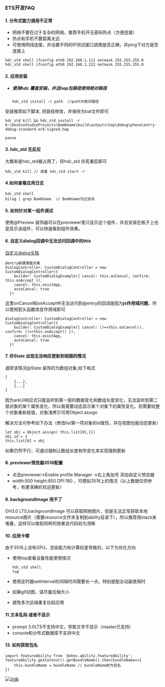 ###  ETS开发FAQ

#### 1. 分布式能力调用不正常

- 网络不要在过于复杂的网络，推荐手机开无密码热点（方便连接）
- 热点和手机不要距离太远
- 可使用网线连接，并设置不同的IP测试接口调用是否正确，并ping下对方是否连接上

```
hdc_std shell ifconfig eth0 192.168.1.111 netmask 255.255.255.0
hdc_std shell ifconfig eth0 192.168.1.222 netmask 255.255.255.0
```

#### 2. 应用安装

- ##### 使用hdc 覆盖安装，并且hap包路径使用绝对路径

  ```
  hdc_std install -r path  //path为绝对路径
  ```

安装推荐如下脚本, 将路径修改，并保持为bat文件即可

```
hdc_std kill && hdc_std install -r  D:\DevEcoStudioProjects\BombGame\build\outputs\hap\debug\phone\entry-debug-standard-ark-signed.hap

pause
```

#### 3. hdc_std 无反应

大概率是hdc_std被占用了，将hdc_std 杀死重启即可

```
hdc_std kill // 或者 hdc_std start -r
```

#### 4.如何查看应用日志

```
hdc_std shell
hilog | grep BombGame  // BombGame为过滤词
```

#### 5. 如何针对某一组件调试

使用@Preview 装饰器可以在previewer里只显示这个组件，并且安装在板子上也是显示该组件，可以快速看到组件效果。

#### 6. 自定义dialog回调中无法访问回调中的this

[自定义dialog文档](https://gitee.com/openharmony/docs/blob/master/zh-cn/application-dev/reference/arkui-ts/ts-methods-custom-dialog-box.md)

```
@entry新建弹窗对象
dialogController: CustomDialogController = new CustomDialogController({
    builder: CustomDialogExample({ cancel: this.onCancel, confirm: this.onAccept }),
    cancel: this.existApp,
    autoCancel: true
  })
```

这里onCancel和onAccept中无法访问到@entry的回调是因为**js作用域问题**，所以使用箭头函数改变作用域即可

```
dialogController: CustomDialogController = new CustomDialogController({
    builder: CustomDialogExample({ cancel: ()=>this.onCancel(), confirm: ()=>this.onAccept() }),
    cancel: this.existApp,
    autoCancel: true
  })
```

#### 7. @State 出现无法响应更新到视图的情况

通常该情况@State 装饰的为数组对象,如下格式

```
[
	{...},
	{...}
]
```

因为arkUI响应式只能监听到第一层的数据变化和数组长度变化，无法监听到第二层对象的某个属性变化，所以我需要动态显示某个对象下的属性变化，则需要给整个对象重新赋值，对象浅拷贝可用Object.assign

解决方法可参考如下办法（修改list第一项对象的id属性，并在视图也能动态更新）

```
let obj = Object.assign( this.list[0],{})
obj.id = 1
this.list[0] = obj
```

如果仍然不行，可通过强制让数组长度有所变化来实现强制更新

#### 8. previewer预览器3516配置

- 点击previewer->Enable profile Manager ->右上角加号 添加自定义预览器
- width:500 height:850 DPI:180 ，可模拟3516上的情况（以上数据仅供参考，有更准确的欢迎更新）

#### 9. backgroundImage 用不了

OH3.0 LTS,backgroundImage 可以获取网络图片，但是无法正常获取本地resource图片（需要resource文件夹复制到ability目录下），所以推荐用stack来堆叠，这样可以做到同样的效果且代码较为清晰

#### 10. 应用卡顿

由于3516上没有GPU，渲染能力和计算较差导致的，以下为优化方向

- 使用top查看设备性能使用情况

  ```
  hdc_std shell
  top
  ```

- 使用定时器setInterval的间隔时间需要长一点，特别是配合动画使用时

- 如果gif动图，请尽量压缩大小

- 避免多次远端重复拉起应用

#### 11.文本乱码 或者不显示

- prompt 3.0LTS不支持中文，导致文字不显示（master已支持）
- console和分布式数据库不支持中文

#### 13. 如何获取包名

```
import featureAbility from '@ohos.ability.featureAbility';
featureAbility.getContext().getBundleName().then(bundleName=>{
	this.bundleName = bundleName // bundleName即为包名
})
```

![动画](https://luckly007.oss-cn-beijing.aliyuncs.com/images/%E5%8A%A8%E7%94%BB.gif)